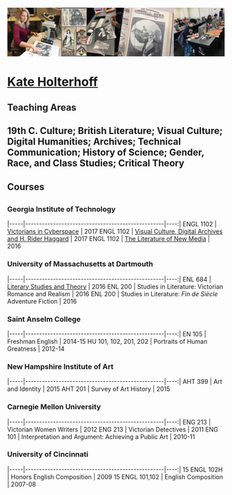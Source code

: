 ![Holterhoff Pedagogy](/HolterhoffPedagogy.JPG)

<h1><a href="http://kateholterhoff.com/">Kate Holterhoff</a></h1>

<h2>Teaching Areas<h2>

19th C. Culture; British Literature; Visual Culture; Digital Humanities; Archives; Technical Communication; History of Science; Gender, Race, and Class Studies; Critical Theory

<h2>Courses<h2>

<h3>Georgia Institute of Technology</h3>
  
  |-----|--------------------------------------------------|----:|
  ENGL 1102 | <a href="https://kholterhoff.github.io/F17_ENG_1102/Victorians_In_Cyberspace">Victorians in Cyberspace</a> | 2017
  ENGL 1102 | <a href="http://1102vcdahrh.wordpress.com/">Visual Culture, Digital Archives and H. Rider Haggard</a> | 2017
  ENGL 1102 | <a href="http://1102theliteratureofnewmedia.weebly.com/">The Literature of New Media</a> | 2016
    
  <h3>University of Massachusetts at Dartmouth</h3>
  
  |-----|--------------------------------------------------|----:|
  ENL 684 | <a href="https://literarystudiesandtheoryspring2016.wordpress.com/">Literary Studies and Theory<a> | 2016
  ENL 200 | Studies in Literature: Victorian Romance and Realism | 2016
  ENL 200 | Studies in Literature: <span style="font-style:italic;">Fin de Si&#232;cle</span> Adventure Fiction | 2016
  
  <h3>Saint Anselm College</h3>
    
  |-----|--------------------------------------------------|----:|
   EN 105 | Freshman English | 2014-15
   HU 101, 102, 201, 202 | Portraits of Human Greatness | 2012-14
  
  <h3>New Hampshire Institute of Art</h3>

  |-----|--------------------------------------------------|----:|
  AHT 399 | Art and Identity | 2015
  AHT 201 | Survey of Art History | 2015

  <h3>Carnegie Mellon University</h3>
  
  |-----|--------------------------------------------------|----:|
  ENG 213 | Victorian Women Writers | 2012
  ENG 213 | Victorian Detectives | 2011
  ENG 101 | Interpretation and Argument: Achieving a Public Art | 2010-11

  <h3>University of Cincinnati</h3>

  |-----|--------------------------------------------------|----:|
  15 ENGL 102H | Honors English Composition | 2009
  15 ENGL 101,102 | English Composition | 2007-08
